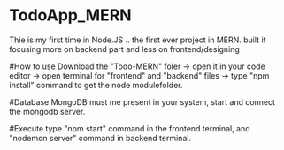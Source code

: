 # TodoApp_MERN
Thie is my first time in Node.JS .. the first ever project in MERN. built it focusing more on backend part and less on frontend/designing

#How to use
Download the "Todo-MERN" foler -> open it in your code editor -> open terminal for "frontend" and "backend" files -> type "npm install" command to get the node modulefolder.

#Database
MongoDB must me present in your system, start and connect the mongodb server.

#Execute
type "npm start" command in the frontend terminal, and "nodemon server" command in backend terminal.
